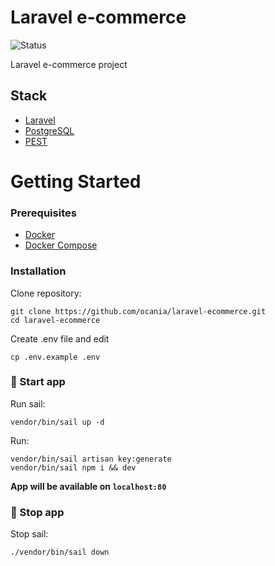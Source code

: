 # Laravel e-commerce
![Status](https://img.shields.io/badge/Status-5%25-orange)

Laravel e-commerce project

## Stack
- [Laravel](https://laravel.com/)
- [PostgreSQL](https://www.postgresql.org/)
- [PEST](https://pestphp.com/)
# Getting Started
### Prerequisites
- [Docker](https://docs.docker.com/get-docker/)
- [Docker Compose](https://docs.docker.com/compose/install/)

### Installation
Clone repository:
```
git clone https://github.com/ocania/laravel-ecommerce.git
cd laravel-ecommerce
```

Create .env file and edit
```
cp .env.example .env
```

### 🚀 Start app

Run sail:
```
vendor/bin/sail up -d
```

Run:
```
vendor/bin/sail artisan key:generate
vendor/bin/sail npm i && dev
```

**App will be available on `localhost:80`**

### 🛑 Stop app
Stop sail:
```
./vendor/bin/sail down
```
